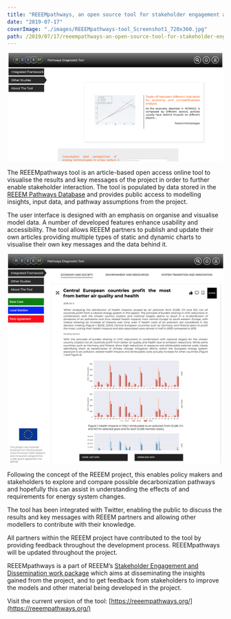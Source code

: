 ```yaml
---
title: "REEEMpathways, an open source tool for stakeholder engagement and pathway diagnostics"
date: "2019-07-17"
coverImage: "./images/REEEMpathways-tool_Screenshot1_720x360.jpg"
path: /2019/07/17/reeempathways-an-open-source-tool-for-stakeholder-engagement-and-pathway-diagnostics/
---
```


![REEEMpathways screenshot](./images/REEEMpathways-tool_Screenshot1_720x360.jpg)

The REEEMpathways tool is an article-based open access online tool to visualise the results and key messages of the project in order to further enable stakeholder interaction. The tool is populated by data stored in the [REEEM Pathways Database](../uploads/2019/05/REEEM-D6.5.pdf) and provides public access to modelling insights, input data, and pathway assumptions from the project.

The user interface is designed with an emphasis on organise and visualise model data. A number of developed features enhance usability and accessibility. The tool allows REEEM partners to publish and update their own articles providing multiple types of static and dynamic charts to visualise their own key messages and the data behind it.

![REEEMpathways screenshot](./images/REEEMpathways-tool_Screenshot2.png)

Following the concept of the REEEM project, this enables policy makers and stakeholders to explore and compare possible decarbonization pathways and hopefully this can assist in understanding the effects of and requirements for energy system changes.

The tool has been integrated with Twitter, enabling the public to discuss the results and key messages with REEEM partners and allowing other modellers to contribute with their knowledge.

All partners within the REEEM project have contributed to the tool by providing feedback throughout the development process. REEEMpathways will be updated throughout the project.

REEEMpathways is a part of REEEM’s [Stakeholder Engagement and Dissemination work package](/work-packages/) which aims at disseminating the insights gained from the project, and to get feedback from stakeholders to improve the models and other material being developed in the project.

Visit the current version of the tool: [https://reeempathways.org/](https://reeempathways.org/)
